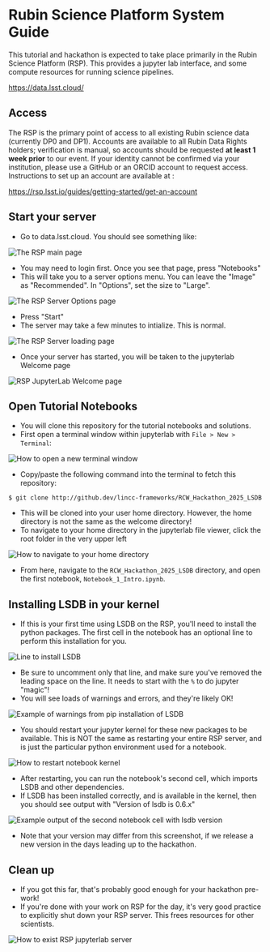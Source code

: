 # Rubin Science Platform System Guide

This tutorial and hackathon is expected to take place primarily in the Rubin
Science Platform (RSP). This provides a jupyter lab interface, and some compute
resources for running science pipelines.

https://data.lsst.cloud/

## Access

The RSP is the primary point of access to all existing Rubin science data
(currently DP0 and DP1). Accounts are available to all Rubin Data Rights holders; 
verification is manual, so accounts should be requested **at least 1 week prior** to our 
event. If your identity cannot be confirmed via your institution, please use a GitHub 
or an ORCID account to request access.
Instructions to set up an account are available at : 

https://rsp.lsst.io/guides/getting-started/get-an-account

## Start your server

* Go to data.lsst.cloud. You should see something like:

![The RSP main page](assets/01-rsp-main.png)

* You may need to login first. Once you see that page, press "Notebooks"
* This will take you to a server options menu. You can leave the "Image" as
  "Recommended". In "Options", set the size to "Large".

![The RSP Server Options page](assets/02-server-options.png)

* Press "Start"
* The server may take a few minutes to intialize. This is normal.

![The RSP Server loading page](assets/03-server-starting.png)

* Once your server has started, you will be taken to the jupyterlab Welcome page

![RSP JupyterLab Welcome page](assets/04-jupyterlab.png)

## Open Tutorial Notebooks

* You will clone this repository for the tutorial notebooks and solutions.
* First open a terminal window within jupyterlab with `File > New > Terminal`:

![How to open a new terminal window](assets/05-new-terminal.png)

* Copy/paste the following command into the terminal to fetch this repository:

```
$ git clone http://github.dev/lincc-frameworks/RCW_Hackathon_2025_LSDB
```

* This will be cloned into your user home directory. However, the home 
  directory is not the same as the welcome directory!
* To navigate to your home directory in the jupyterlab file viewer, click the root 
  folder in the very upper left

![How to navigate to your home directory](assets/07-home.png)

* From here, navigate to the `RCW_Hackathon_2025_LSDB` directory, and open the first
  notebook, `Notebook_1_Intro.ipynb`.

## Installing LSDB in your kernel

* If this is your first time using LSDB on the RSP, you'll need to install the python
  packages. The first cell in the notebook has an optional line to perform this 
  installation for you.

![Line to install LSDB](assets/08-install-lsdb.png)

* Be sure to uncomment only that line, and make sure you've removed the leading space
  on the line. It needs to start with the `%` to do jupyter "magic"!
* You will see loads of warnings and errors, and they're likely OK!

![Example of warnings from pip installation of LSDB](assets/09-warnings.png)

* You should restart your jupyter kernel for these new packages to be available.
  This is NOT the same as restarting your entire RSP server, and is just the 
  particular python environment used for a notebook.

![How to restart notebook kernel](assets/10-restart.png)

* After restarting, you can run the notebook's second cell, which imports LSDB and
  other dependencies.
* If LSDB has been installed correctly, and is available in the kernel, then you
  should see output with "Version of lsdb is 0.6.x"

![Example output of the second notebook cell with lsdb version](assets/11-lsdb-version.png)

* Note that your version may differ from this screenshot, if we release a new version
  in the days leading up to the hackathon.

## Clean up

* If you got this far, that's probably good enough for your hackathon pre-work!
* If you're done with your work on RSP for the day, it's very good practice to 
  explicitly shut down your RSP server. This frees resources for other scientists.

![How to exist RSP jupyterlab server](assets/12-exit.png)